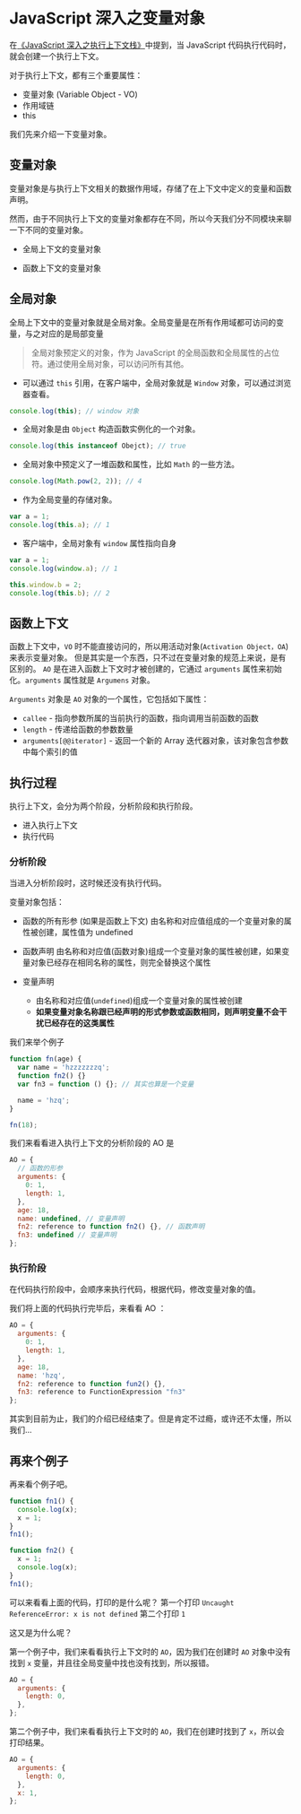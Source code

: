 # JavaScript 深入之变量对象

在[《JavaScript 深入之执行上下文栈》]()中提到，当 JavaScript 代码执行代码时，就会创建一个执行上下文。

对于执行上下文，都有三个重要属性：

- 变量对象 (Variable Object - VO)
- 作用域链
- this

我们先来介绍一下变量对象。

## 变量对象

变量对象是与执行上下文相关的数据作用域，存储了在上下文中定义的变量和函数声明。

然而，由于不同执行上下文的变量对象都存在不同，所以今天我们分不同模块来聊一下不同的变量对象。

- 全局上下文的变量对象

- 函数上下文的变量对象

## 全局对象

全局上下文中的变量对象就是全局对象。全局变量是在所有作用域都可访问的变量，与之对应的是局部变量

> 全局对象预定义的对象，作为 JavaScript 的全局函数和全局属性的占位符。通过使用全局对象，可以访问所有其他。

- 可以通过 `this` 引用，在客户端中，全局对象就是 `Window` 对象，可以通过浏览器查看。

```javascript
console.log(this); // window 对象
```

- 全局对象是由 `Object` 构造函数实例化的一个对象。

```javascript
console.log(this instanceof Obejct); // true
```

- 全局对象中预定义了一堆函数和属性，比如 `Math` 的一些方法。

```javascript
console.log(Math.pow(2, 2)); // 4
```

- 作为全局变量的存储对象。

```javascript
var a = 1;
console.log(this.a); // 1
```

- 客户端中，全局对象有 `window` 属性指向自身

```javascript
var a = 1;
console.log(window.a); // 1

this.window.b = 2;
console.log(this.b); // 2
```

## 函数上下文

函数上下文中，`VO` 时不能直接访问的，所以用活动对象(`Activation Object，OA`)来表示变量对象。
但是其实是一个东西，只不过在变量对象的规范上来说，是有区别的。
`AO` 是在进入函数上下文时才被创建的，它通过 `arguments` 属性来初始化。`arguments` 属性就是 `Argumens` 对象。

`Arguments` 对象是 `AO` 对象的一个属性，它包括如下属性：

- `callee` - 指向参数所属的当前执行的函数，指向调用当前函数的函数
- `length` - 传递给函数的参数数量
- `arguments[@@iterator]` - 返回一个新的 Array 迭代器对象，该对象包含参数中每个索引的值

## 执行过程

执行上下文，会分为两个阶段，分析阶段和执行阶段。

- 进入执行上下文
- 执行代码

### 分析阶段

当进入分析阶段时，这时候还没有执行代码。

变量对象包括：

- 函数的所有形参 (如果是函数上下文)
  由名称和对应值组成的一个变量对象的属性被创建，属性值为 undefined

- 函数声明
  由名称和对应值(函数对象)组成一个变量对象的属性被创建，如果变量对象已经存在相同名称的属性，则完全替换这个属性

- 变量声明
  - 由名称和对应值(`undefined`)组成一个变量对象的属性被创建
  - **如果变量对象名称跟已经声明的形式参数或函数相同，则声明变量不会干扰已经存在的这类属性**

我们来举个例子

```javascript
function fn(age) {
  var name = 'hzzzzzzzq';
  function fn2() {}
  var fn3 = function () {}; // 其实也算是一个变量

  name = 'hzq';
}

fn(18);
```

我们来看看进入执行上下文的分析阶段的 AO 是

```javascript
AO = {
  // 函数的形参
  arguments: {
    0: 1,
    length: 1,
  },
  age: 18,
  name: undefined, // 变量声明
  fn2: reference to function fn2() {}, // 函数声明
  fn3: undefined // 变量声明
};
```

### 执行阶段

在代码执行阶段中，会顺序来执行代码，根据代码，修改变量对象的值。

我们将上面的代码执行完毕后，来看看 AO ：

```javascript
AO = {
  arguments: {
    0: 1,
    length: 1,
  },
  age: 18,
  name: 'hzq',
  fn2: reference to function fun2() {},
  fn3: reference to FunctionExpression "fn3"
};
```

其实到目前为止，我们的介绍已经结束了。但是肯定不过瘾，或许还不太懂，所以我们...

## 再来个例子

再来看个例子吧。

```javascript
function fn1() {
  console.log(x);
  x = 1;
}
fn1();

function fn2() {
  x = 1;
  console.log(x);
}
fn1();
```

可以来看看上面的代码，打印的是什么呢？
第一个打印 `Uncaught ReferenceError: x is not defined`
第二个打印 `1`

这又是为什么呢？

第一个例子中，我们来看看执行上下文时的 `AO`，因为我们在创建时 `AO` 对象中没有找到 `x` 变量，并且往全局变量中找也没有找到，所以报错。

```javascript
AO = {
  arguments: {
    length: 0,
  },
};
```

第二个例子中，我们来看看执行上下文时的 `AO`，我们在创建时找到了 `x`，所以会打印结果。

```javascript
AO = {
  arguments: {
    length: 0,
  },
  x: 1,
};
```
